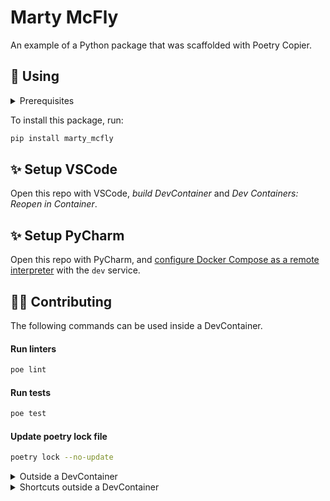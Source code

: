 # Marty McFly

An example of a Python package that was scaffolded with Poetry Copier.

## 🚀 Using

<details>
<summary>Prerequisites</summary>

<details>
<summary>1. Install Docker</summary>

1. Go to [Docker](https://www.docker.com/get-started), download and install docker.
2. [Configure Docker to use the BuildKit build system](https://docs.docker.com/build/buildkit/#getting-started). On macOS and Windows, BuildKit is enabled by default in Docker Desktop.

</details>


</details>

To install this package, run:
```bash
pip install marty_mcfly
```


## ✨ Setup VSCode

Open this repo with VSCode, *build DevContainer* and *Dev Containers: Reopen in Container*.

## ✨ Setup PyCharm

Open this repo with PyCharm, and [configure Docker Compose as a remote interpreter](https://www.jetbrains.com/help/pycharm/using-docker-compose-as-a-remote-interpreter.html#docker-compose-remote) with the `dev` service.

## 🧑‍💻 Contributing

The following commands can be used inside a DevContainer.

#### Run linters
```bash
poe lint
```

#### Run tests
```bash
poe test
```

#### Update poetry lock file
```bash
poetry lock --no-update
```

<details>
<summary>Outside a DevContainer</summary>

1. Run linters
```bash
docker compose run devcontainer poe lint
```
2. Run tests
```bash
docker compose run devcontainer poe test
```
3. Update poetry lock file
```bash
docker compose run devcontainer poetry lock --no-update
# Update the docker image with the new lock file
docker compose build
```
4. Open a shell in docker
```bash
docker compose run devcontainer
```
</details>
<details>
<summary>Shortcuts outside a DevContainer</summary>

1. `make lint`
2. `make test`
3. `make lock`
4. `make shell`
</details>
